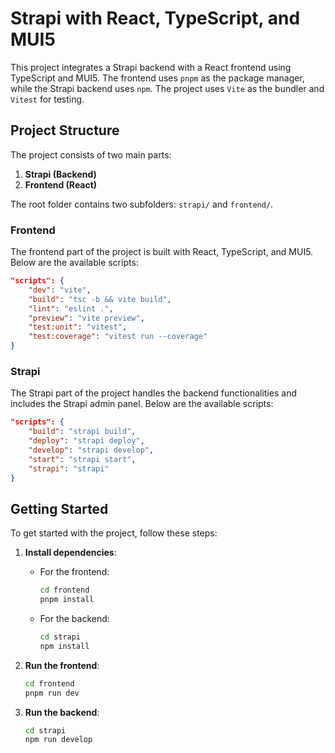 # Strapi with React, TypeScript, and MUI5

This project integrates a Strapi backend with a React frontend using TypeScript and MUI5. The frontend uses `pnpm` as the package manager, while the Strapi backend uses `npm`. The project uses `Vite` as the bundler and `Vitest` for testing.

## Project Structure

The project consists of two main parts:

1. **Strapi (Backend)**
2. **Frontend (React)**

The root folder contains two subfolders: `strapi/` and `frontend/`.

### Frontend

The frontend part of the project is built with React, TypeScript, and MUI5. Below are the available scripts:

```json
"scripts": {
    "dev": "vite",
    "build": "tsc -b && vite build",
    "lint": "eslint .",
    "preview": "vite preview",
    "test:unit": "vitest",
    "test:coverage": "vitest run --coverage"
}
```

### Strapi

The Strapi part of the project handles the backend functionalities and includes the Strapi admin panel. Below are the available scripts:

```json
"scripts": {
    "build": "strapi build",
    "deploy": "strapi deploy",
    "develop": "strapi develop",
    "start": "strapi start",
    "strapi": "strapi"
}
```

## Getting Started

To get started with the project, follow these steps:

1. **Install dependencies**:

   - For the frontend:
     ```sh
     cd frontend
     pnpm install
     ```
   - For the backend:
     ```sh
     cd strapi
     npm install
     ```

2. **Run the frontend**:

   ```sh
   cd frontend
   pnpm run dev
   ```

3. **Run the backend**:
   ```sh
   cd strapi
   npm run develop
   ```
